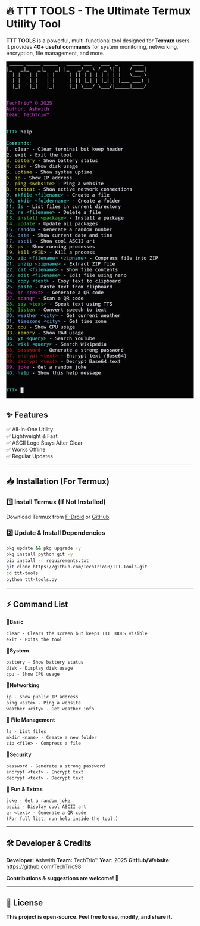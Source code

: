 # 🔥 TTT TOOLS - The Ultimate Termux Utility Tool  

**TTT TOOLS** is a powerful, multi-functional tool designed for **Termux** users. It provides **40+ useful commands** for system monitoring, networking, encryption, file management, and more.  

![image](assets/image.jpg)

## ✨ Features  
✅ All-in-One Utility  
✅ Lightweight & Fast  
✅ ASCII Logo Stays After Clear  
✅ Works Offline  
✅ Regular Updates  

---

## 📥 Installation (For Termux)  

### **1️⃣ Install Termux (If Not Installed)**
Download Termux from [F-Droid](https://f-droid.org/packages/com.termux/) or [GitHub](https://github.com/termux/termux-app).  

### **2️⃣ Update & Install Dependencies**
```bash
pkg update && pkg upgrade -y
pkg install python git -y
pip install -r requirements.txt
git clone https://github.com/TechTrio98/TTT-Tools.git
cd ttt-tools
python ttt-tools.py
```

---

## ⚡ Command List
🔹**Basic**
```
clear - Clears the screen but keeps TTT TOOLS visible
exit - Exits the tool
```

🔹**System**
```
battery - Show battery status
disk - Display disk usage
cpu - Show CPU usage
```

🔹**Networking**
```
ip - Show public IP address
ping <site> - Ping a website
weather <city> - Get weather info
```

🔹 **File Management**
```
ls - List files
mkdir <name> - Create a new folder
zip <file> - Compress a file
```

🔹**Security**
```
password - Generate a strong password
encrypt <text> - Encrypt text
decrypt <text> - Decrypt text
```

🔹 **Fun & Extras**
```
joke - Get a random joke
ascii - Display cool ASCII art
qr <text> - Generate a QR code
(For full list, run help inside the tool.)
```

---

## 🛠 Developer & Credits

**Developer:** Ashwith
**Team:** TechTrio™
**Year:** 2025
**GitHub/Website:** https://github.com/TechTrio98

**Contributions & suggestions are welcome! 🚀**

---

## 📜 License
**This project is open-source. Feel free to use, modify, and share it.**
